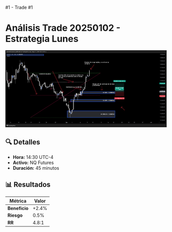 #1 - Trade #1

# **Análisis Trade 20250102 - Estrategia Lunes**  
![Gráfico del trade](trade9.png)  

## **🔍 Detalles**  
- **Hora:** 14:30 UTC-4  
- **Activo:** NQ Futures  
- **Duración:** 45 minutos  

## **📊 Resultados**  
| Métrica       | Valor       |  
|--------------|-------------|  
| **Beneficio** | +2.4%       |  
| **Riesgo**    | 0.5%        |  
| **RR**       | 4.8:1       |  
